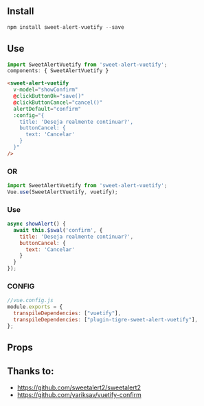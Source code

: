 ## Install


```js
npm install sweet-alert-vuetify --save

```

## Use

```js
import SweetAlertVuetify from 'sweet-alert-vuetify';
components: { SweetAlertVuetify }
```

```html
<sweet-alert-vuetify
  v-model="showConfirm"
  @clickButtonOk="save()"
  @clickButtonCancel="cancel()"
  alertDefault="confirm"
  :config="{
    title: 'Deseja realmente continuar?',
    buttonCancel: {
      text: 'Cancelar'
    }
  }"
/>
```

### OR

```js
import SweetAlertVuetify from 'sweet-alert-vuetify';
Vue.use(SweetAlertVuetify, vuetify);

```

### Use

```js
async showAlert() {
  await this.$swal('confirm', {
    title: 'Deseja realmente continuar?',
    buttonCancel: {
      text: 'Cancelar'
    }
  }
});
```

### CONFIG
```js 
//vue.config.js
module.exports = {
  transpileDependencies: ["vuetify"],
  transpileDependencies: ["plugin-tigre-sweet-alert-vuetify"],
};
```

## Props

## Thanks to:
- https://github.com/sweetalert2/sweetalert2
- https://github.com/yariksav/vuetify-confirm
